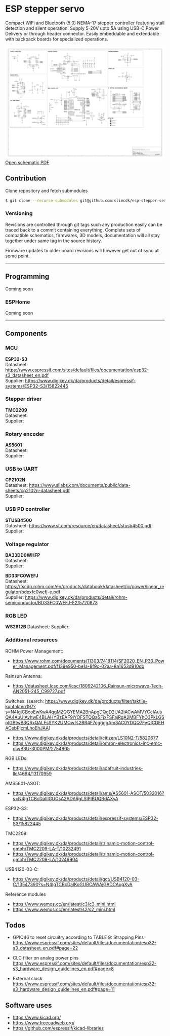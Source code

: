 # ESP stepper servo

Compact WiFi and Bluetooth (5.0) NEMA-17 stepper controller featuring stall detection and silent operation. Supply 5-20V upto 5A using USB-C Power Delivery or through header connector. Easily embeddable and extendable with backpack boards for specialized operations.


<picture>
  <source media="(prefers-color-scheme: dark)" srcset="exports/schematic/driver-board-schematic.svg">
  <source media="(prefers-color-scheme: light)" srcset="exports/schematic/driver-board-schematic.svg">
  <img alt="Shows the driver board schematic" src="exports/schematic/driver-board-schematic.svg">
</picture>
<a href="exports/schematic/driver-board-schematic.pdf">Open schematic PDF</a>



## Contribution

Clone repository and fetch submodules
```bash
$ git clone --recurse-submodules git@github.com:slimcdk/esp-stepper-servo.git
```

### Versioning

Revisions are controlled through git tags such any production easily can be traced back to a commit containing everything. Complete sets of compatible schematics, firmwares, 3D models, documentation will all stay together under same tag in the source history.

Firmware updates to older board revisions will however get out of sync at some point.




---
## Programming
Coming soon

### ESPHome
Coming soon


---
## Components

### MCU
**ESP32-S3** \
Datasheet: https://www.espressif.com/sites/default/files/documentation/esp32-s3_datasheet_en.pdf \
Supplier: https://www.digikey.dk/da/products/detail/espressif-systems/ESP32-S3/15822445


### Stepper driver
**TMC2209** \
Datasheet: \
Supplier:


### Rotary encoder
**AS5601** \
Datasheet: \
Supplier:



### USB to UART
**CP2102N** \
Datasheet: https://www.silabs.com/documents/public/data-sheets/cp2102n-datasheet.pdf \
Supplier:

### USB PD controller
**STUSB4500** \
Datasheet: https://www.st.com/resource/en/datasheet/stusb4500.pdf \
Supplier:


### Voltage regulator
**BA33DD0WHFP** \
Datasheet: \
Supplier:

**BD33FC0WEFJ** \
Datasheet: https://fscdn.rohm.com/en/products/databook/datasheet/ic/power/linear_regulator/bdxxfc0wefj-e.pdf \
Supplier: https://www.digikey.dk/da/products/detail/rohm-semiconductor/BD33FC0WEFJ-E2/5720873


### RGB LED
**WS2812B**
Datasheet:
Supplier:


### Additional resources

ROHM Power Management:
* https://www.rohm.com/documents/11303/7418114/SF2020_EN_P30_Power_Management.pdf/f139e950-be1a-8f9c-02aa-8a1653d910db

Rainsun Antenna:
* https://datasheet.lcsc.com/lcsc/1809242106_Rainsun-microwave-Tech-AN2051-245_C99727.pdf


Switches: (search: https://www.digikey.dk/da/products/filter/taktile-kontakter/197?s=N4IgjCBcoEwKwA4qgMZQGYEMA2BnApgDQgD2UA2iACwAMVYCcIAusQA4AuUIAyhwE4BLAHYBzEAF9iYOFSTQQaSFjxFSFajRgA2MBFYhO3PkLGSpIGBtwB3QRxQALFsSYK2UMOw%2BR4F7cggggAm3AC0YDQQ7FyQICDEHACebPjcmLhoEhJAA)
* https://www.digikey.dk/da/products/detail/citizen/LS10N2-T/5820677
* https://www.digikey.dk/da/products/detail/omron-electronics-inc-emc-div/B3U-3000PM/2754805

RGB LEDs:
* https://www.digikey.dk/da/products/detail/adafruit-industries-llc/4684/13170959

AMS5601-ASOT:
* https://www.digikey.dk/da/products/detail/ams/AS5601-ASOT/5032016?s=N4IgTCBcDaIIIGUCsA2ADARgLSIPIBUQBdAXyA

ESP32-S3:
* https://www.digikey.dk/da/products/detail/espressif-systems/ESP32-S3/15822445

TMC2209:
* https://www.digikey.dk/da/products/detail/trinamic-motion-control-gmbh/TMC2209-LA-T/10232491
* https://www.digikey.dk/da/products/detail/trinamic-motion-control-gmbh/TMC2209-LA/10249904


USB4120-03-C:
* https://www.digikey.dk/da/products/detail/gct/USB4120-03-C/13547390?s=N4IgTCBcDaIKoGUBCAWAjGADCAugXyA


Reference modules
* https://www.wemos.cc/en/latest/c3/c3_mini.html
* https://www.wemos.cc/en/latest/s2/s2_mini.html





## Todos

* GPIO46 to reset circuitry according to TABLE 9: Strapping Pins https://www.espressif.com/sites/default/files/documentation/esp32-s3_datasheet_en.pdf#page=22

* CLC filter on analog power pins https://www.espressif.com/sites/default/files/documentation/esp32-s3_hardware_design_guidelines_en.pdf#page=8

* External clock https://www.espressif.com/sites/default/files/documentation/esp32-s3_hardware_design_guidelines_en.pdf#page=11


## Software uses
* https://www.kicad.org/
* https://www.freecadweb.org/
* https://github.com/espressif/kicad-libraries